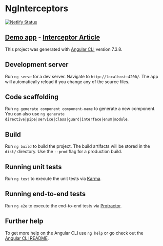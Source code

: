 # NgInterceptors

[![Netlify Status](https://api.netlify.com/api/v1/badges/4edf6ad9-27f6-43cb-b844-8ec60fd241d0/deploy-status)](https://app.netlify.com/sites/ng-interceptors/deploys)

## [Demo app](https://ng-interceptors.netlify.com/cache) - [Interceptor Article](https://www.kevinschuchard.com/blog/2019-05-08-http-interceptor)

This project was generated with [Angular CLI](https://github.com/angular/angular-cli) version 7.3.8.

## Development server

Run `ng serve` for a dev server. Navigate to `http://localhost:4200/`. The app will automatically reload if you change any of the source files.

## Code scaffolding

Run `ng generate component component-name` to generate a new component. You can also use `ng generate directive|pipe|service|class|guard|interface|enum|module`.

## Build

Run `ng build` to build the project. The build artifacts will be stored in the `dist/` directory. Use the `--prod` flag for a production build.

## Running unit tests

Run `ng test` to execute the unit tests via [Karma](https://karma-runner.github.io).

## Running end-to-end tests

Run `ng e2e` to execute the end-to-end tests via [Protractor](http://www.protractortest.org/).

## Further help

To get more help on the Angular CLI use `ng help` or go check out the [Angular CLI README](https://github.com/angular/angular-cli/blob/master/README.md).
